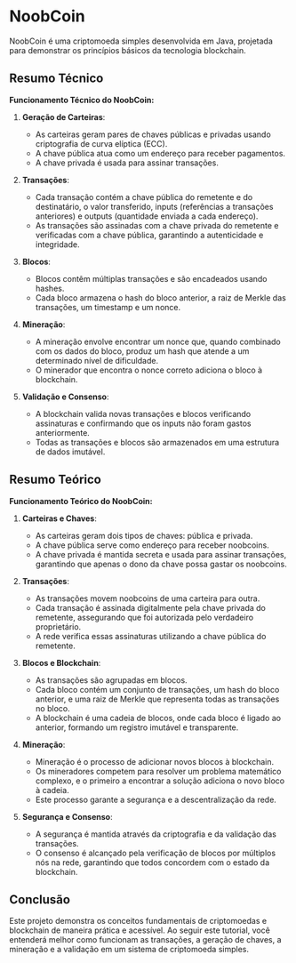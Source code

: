 # NoobCoin

NoobCoin é uma criptomoeda simples desenvolvida em Java, projetada para demonstrar os princípios básicos da tecnologia blockchain.

## Resumo Técnico

**Funcionamento Técnico do NoobCoin:**

1. **Geração de Carteiras**:
    - As carteiras geram pares de chaves públicas e privadas usando criptografia de curva elíptica (ECC).
    - A chave pública atua como um endereço para receber pagamentos.
    - A chave privada é usada para assinar transações.

2. **Transações**:
    - Cada transação contém a chave pública do remetente e do destinatário, o valor transferido, inputs (referências a transações anteriores) e outputs (quantidade enviada a cada endereço).
    - As transações são assinadas com a chave privada do remetente e verificadas com a chave pública, garantindo a autenticidade e integridade.

3. **Blocos**:
    - Blocos contêm múltiplas transações e são encadeados usando hashes.
    - Cada bloco armazena o hash do bloco anterior, a raiz de Merkle das transações, um timestamp e um nonce.

4. **Mineração**:
    - A mineração envolve encontrar um nonce que, quando combinado com os dados do bloco, produz um hash que atende a um determinado nível de dificuldade.
    - O minerador que encontra o nonce correto adiciona o bloco à blockchain.

5. **Validação e Consenso**:
    - A blockchain valida novas transações e blocos verificando assinaturas e confirmando que os inputs não foram gastos anteriormente.
    - Todas as transações e blocos são armazenados em uma estrutura de dados imutável.

## Resumo Teórico

**Funcionamento Teórico do NoobCoin:**

1. **Carteiras e Chaves**:
    - As carteiras geram dois tipos de chaves: pública e privada.
    - A chave pública serve como endereço para receber noobcoins.
    - A chave privada é mantida secreta e usada para assinar transações, garantindo que apenas o dono da chave possa gastar os noobcoins.

2. **Transações**:
    - As transações movem noobcoins de uma carteira para outra.
    - Cada transação é assinada digitalmente pela chave privada do remetente, assegurando que foi autorizada pelo verdadeiro proprietário.
    - A rede verifica essas assinaturas utilizando a chave pública do remetente.

3. **Blocos e Blockchain**:
    - As transações são agrupadas em blocos.
    - Cada bloco contém um conjunto de transações, um hash do bloco anterior, e uma raiz de Merkle que representa todas as transações no bloco.
    - A blockchain é uma cadeia de blocos, onde cada bloco é ligado ao anterior, formando um registro imutável e transparente.

4. **Mineração**:
    - Mineração é o processo de adicionar novos blocos à blockchain.
    - Os mineradores competem para resolver um problema matemático complexo, e o primeiro a encontrar a solução adiciona o novo bloco à cadeia.
    - Este processo garante a segurança e a descentralização da rede.

5. **Segurança e Consenso**:
    - A segurança é mantida através da criptografia e da validação das transações.
    - O consenso é alcançado pela verificação de blocos por múltiplos nós na rede, garantindo que todos concordem com o estado da blockchain.

## Conclusão

Este projeto demonstra os conceitos fundamentais de criptomoedas e blockchain de maneira prática e acessível. Ao seguir este tutorial, você entenderá melhor como funcionam as transações, a geração de chaves, a mineração e a validação em um sistema de criptomoeda simples.
